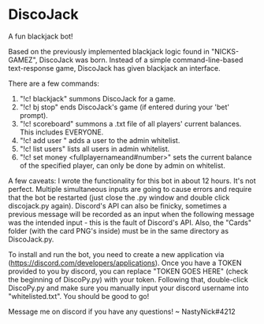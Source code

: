 # DiscoJack
A fun blackjack bot!

Based on the previously implemented blackjack logic found in "NICKS-GAMEZ", DiscoJack was born. Instead of a simple command-line-based text-response game, DiscoJack has given blackjack an interface. 

There are a few commands:
1. "!c! blackjack" summons DiscoJack for a game. 
2. "!c! bj stop" ends DiscoJack's game (if entered during your 'bet' prompt).
3. "!c! scoreboard" summons a .txt file of all players' current balances. This includes EVERYONE.
4. "!c! add user <user>" adds a user to the admin whitelist. 
5. "!c! list users" lists all users in admin whitelist.
6. "!c! set money <fullplayernameand#number>" sets the current balance of the specified player, can only be done by admin on whitelist. 
  
A few caveats: I wrote the functionality for this bot in about 12 hours. It's not perfect. Multiple simultaneous inputs are going to cause errors and require that the bot be restarted (just close the .py window and double click discojack.py again). Discord's API can also be finicky, sometimes a previous message will be recorded as an input when the following message was the intended input - this is the fault of Discord's API. Also, the "Cards" folder (with the card PNG's inside) must be in the same directory as DiscoJack.py.

To install and run the bot, you need to create a new application via (https://discord.com/developers/applications). Once you have a TOKEN provided to you by discord, you can replace "TOKEN GOES HERE" (check the beginning of DiscoPy.py) with your token. Following that, double-click DiscoPy.py and make sure you manually input your discord username into "whitelisted.txt". You should be good to go!

Message me on discord if you have any questions! ~ NastyNick#4212

